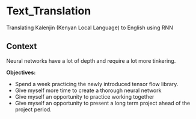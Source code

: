 # Text_Translation
Translating Kalenjin (Kenyan Local Language) to English using RNN

## Context
Neural networks have a lot of depth and require a lot more tinkering.

**Objectives:**
* Spend a week practicing the newly introduced tensor flow library.
* Give myself more time to create a thorough neural network
* Give myself an opportunity to practice working together
* Give myself an opportunity to present a long term project ahead of the project period.  
